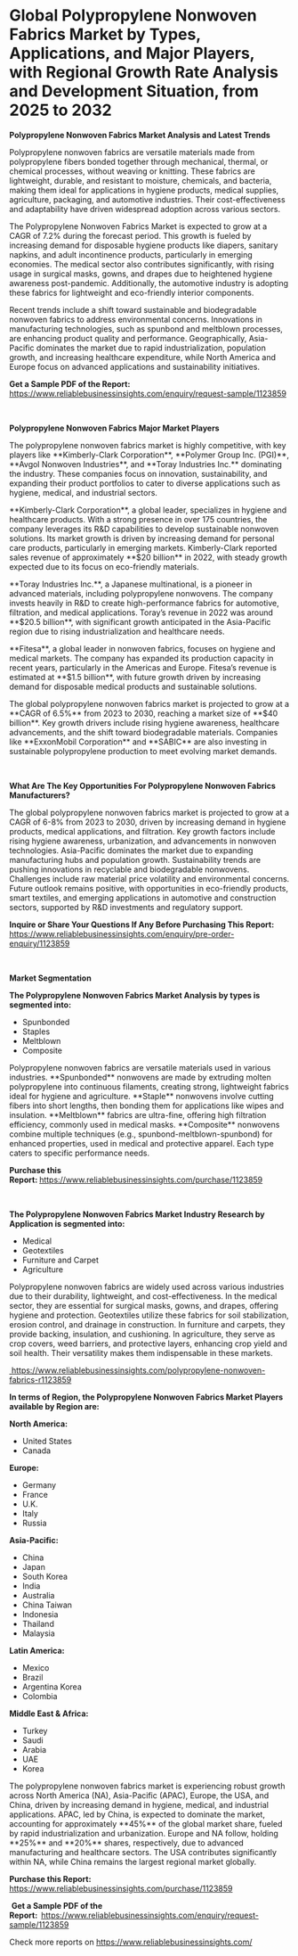 <p><h1>Global Polypropylene Nonwoven Fabrics Market by Types, Applications, and Major Players, with Regional Growth Rate Analysis and Development Situation, from 2025 to 2032</h1></p><p><strong>Polypropylene Nonwoven Fabrics Market Analysis and Latest Trends</strong></p>
<p><p>Polypropylene nonwoven fabrics are versatile materials made from polypropylene fibers bonded together through mechanical, thermal, or chemical processes, without weaving or knitting. These fabrics are lightweight, durable, and resistant to moisture, chemicals, and bacteria, making them ideal for applications in hygiene products, medical supplies, agriculture, packaging, and automotive industries. Their cost-effectiveness and adaptability have driven widespread adoption across various sectors.</p><p>The Polypropylene Nonwoven Fabrics Market is expected to grow at a CAGR of 7.2% during the forecast period. This growth is fueled by increasing demand for disposable hygiene products like diapers, sanitary napkins, and adult incontinence products, particularly in emerging economies. The medical sector also contributes significantly, with rising usage in surgical masks, gowns, and drapes due to heightened hygiene awareness post-pandemic. Additionally, the automotive industry is adopting these fabrics for lightweight and eco-friendly interior components.</p><p>Recent trends include a shift toward sustainable and biodegradable nonwoven fabrics to address environmental concerns. Innovations in manufacturing technologies, such as spunbond and meltblown processes, are enhancing product quality and performance. Geographically, Asia-Pacific dominates the market due to rapid industrialization, population growth, and increasing healthcare expenditure, while North America and Europe focus on advanced applications and sustainability initiatives.</p></p>
<p><strong>Get a Sample PDF of the Report:&nbsp;</strong> <a href="https://www.reliablebusinessinsights.com/enquiry/request-sample/1123859?utm_campaign=904&utm_medium=2&utm_source=Github&utm_content=ia&utm_term=26012025&utm_id=polypropylene-nonwoven-fabrics">https://www.reliablebusinessinsights.com/enquiry/request-sample/1123859</a></p>
<p>&nbsp;</p>
<p><strong>Polypropylene Nonwoven Fabrics Major Market Players</strong></p>
<p><p>The polypropylene nonwoven fabrics market is highly competitive, with key players like **Kimberly-Clark Corporation**, **Polymer Group Inc. (PGI)**, **Avgol Nonwoven Industries**, and **Toray Industries Inc.** dominating the industry. These companies focus on innovation, sustainability, and expanding their product portfolios to cater to diverse applications such as hygiene, medical, and industrial sectors.</p><p>**Kimberly-Clark Corporation**, a global leader, specializes in hygiene and healthcare products. With a strong presence in over 175 countries, the company leverages its R&D capabilities to develop sustainable nonwoven solutions. Its market growth is driven by increasing demand for personal care products, particularly in emerging markets. Kimberly-Clark reported sales revenue of approximately **$20 billion** in 2022, with steady growth expected due to its focus on eco-friendly materials.</p><p>**Toray Industries Inc.**, a Japanese multinational, is a pioneer in advanced materials, including polypropylene nonwovens. The company invests heavily in R&D to create high-performance fabrics for automotive, filtration, and medical applications. Toray’s revenue in 2022 was around **$20.5 billion**, with significant growth anticipated in the Asia-Pacific region due to rising industrialization and healthcare needs.</p><p>**Fitesa**, a global leader in nonwoven fabrics, focuses on hygiene and medical markets. The company has expanded its production capacity in recent years, particularly in the Americas and Europe. Fitesa’s revenue is estimated at **$1.5 billion**, with future growth driven by increasing demand for disposable medical products and sustainable solutions.</p><p>The global polypropylene nonwoven fabrics market is projected to grow at a **CAGR of 6.5%** from 2023 to 2030, reaching a market size of **$40 billion**. Key growth drivers include rising hygiene awareness, healthcare advancements, and the shift toward biodegradable materials. Companies like **ExxonMobil Corporation** and **SABIC** are also investing in sustainable polypropylene production to meet evolving market demands.</p></p>
<p>&nbsp;</p>
<p><strong>What Are The Key Opportunities For Polypropylene Nonwoven Fabrics Manufacturers?</strong></p>
<p><p>The global polypropylene nonwoven fabrics market is projected to grow at a CAGR of 6-8% from 2023 to 2030, driven by increasing demand in hygiene products, medical applications, and filtration. Key growth factors include rising hygiene awareness, urbanization, and advancements in nonwoven technologies. Asia-Pacific dominates the market due to expanding manufacturing hubs and population growth. Sustainability trends are pushing innovations in recyclable and biodegradable nonwovens. Challenges include raw material price volatility and environmental concerns. Future outlook remains positive, with opportunities in eco-friendly products, smart textiles, and emerging applications in automotive and construction sectors, supported by R&D investments and regulatory support.</p></p>
<p><strong>Inquire or Share Your Questions If Any Before Purchasing This Report:</strong> <a href="https://www.reliablebusinessinsights.com/enquiry/pre-order-enquiry/1123859?utm_campaign=904&utm_medium=2&utm_source=Github&utm_content=ia&utm_term=26012025&utm_id=polypropylene-nonwoven-fabrics">https://www.reliablebusinessinsights.com/enquiry/pre-order-enquiry/1123859</a></p>
<p>&nbsp;</p>
<p><strong>Market Segmentation</strong></p>
<p><strong>The Polypropylene Nonwoven Fabrics Market Analysis by types is segmented into:</strong></p>
<p><ul><li>Spunbonded</li><li>Staples</li><li>Meltblown</li><li>Composite</li></ul></p>
<p><p>Polypropylene nonwoven fabrics are versatile materials used in various industries. **Spunbonded** nonwovens are made by extruding molten polypropylene into continuous filaments, creating strong, lightweight fabrics ideal for hygiene and agriculture. **Staple** nonwovens involve cutting fibers into short lengths, then bonding them for applications like wipes and insulation. **Meltblown** fabrics are ultra-fine, offering high filtration efficiency, commonly used in medical masks. **Composite** nonwovens combine multiple techniques (e.g., spunbond-meltblown-spunbond) for enhanced properties, used in medical and protective apparel. Each type caters to specific performance needs.</p></p>
<p><strong>Purchase this Report:&nbsp;</strong><a href="https://www.reliablebusinessinsights.com/purchase/1123859?utm_campaign=904&utm_medium=2&utm_source=Github&utm_content=ia&utm_term=26012025&utm_id=polypropylene-nonwoven-fabrics">https://www.reliablebusinessinsights.com/purchase/1123859</a></p>
<p>&nbsp;</p>
<p><strong>The Polypropylene Nonwoven Fabrics Market Industry Research by Application is segmented into:</strong></p>
<p><ul><li>Medical</li><li>Geotextiles</li><li>Furniture and Carpet</li><li>Agriculture</li></ul></p>
<p><p>Polypropylene nonwoven fabrics are widely used across various industries due to their durability, lightweight, and cost-effectiveness. In the medical sector, they are essential for surgical masks, gowns, and drapes, offering hygiene and protection. Geotextiles utilize these fabrics for soil stabilization, erosion control, and drainage in construction. In furniture and carpets, they provide backing, insulation, and cushioning. In agriculture, they serve as crop covers, weed barriers, and protective layers, enhancing crop yield and soil health. Their versatility makes them indispensable in these markets.</p></p>
<p><a href="https://www.reliablebusinessinsights.com/polypropylene-nonwoven-fabrics-r1123859?utm_campaign=904&utm_medium=2&utm_source=Github&utm_content=ia&utm_term=26012025&utm_id=polypropylene-nonwoven-fabrics">&nbsp;https://www.reliablebusinessinsights.com/polypropylene-nonwoven-fabrics-r1123859</a></p>
<p><strong>In terms of Region, the Polypropylene Nonwoven Fabrics Market Players available by Region are:</strong></p>
<p>
    <p> <strong> North America: </strong>
        <ul>
            <li>United States</li>
            <li>Canada</li>
        </ul>
        </p> 
    <p> <strong> Europe: </strong>
        <ul>
            <li>Germany</li>
            <li>France</li>
            <li>U.K.</li>
            <li>Italy</li>
            <li>Russia</li>
        </ul>
        </p> 
    <p> <strong> Asia-Pacific: </strong>
        <ul>
            <li>China</li>
            <li>Japan</li>
            <li>South Korea</li>
            <li>India</li>
            <li>Australia</li>
            <li>China Taiwan</li>
            <li>Indonesia</li>
            <li>Thailand</li>
            <li>Malaysia</li>
        </ul>
        </p> 
    <p> <strong> Latin America: </strong>
        <ul>
            <li>Mexico</li>
            <li>Brazil</li>
            <li>Argentina Korea</li>
            <li>Colombia</li>
        </ul>
        </p> 
    <p> <strong> Middle East & Africa: </strong>
        <ul>
            <li>Turkey</li>
            <li>Saudi</li>
            <li>Arabia</li>
            <li>UAE</li>
            <li>Korea</li>
        </ul>
    </p>
    </p>
<p><p>The polypropylene nonwoven fabrics market is experiencing robust growth across North America (NA), Asia-Pacific (APAC), Europe, the USA, and China, driven by increasing demand in hygiene, medical, and industrial applications. APAC, led by China, is expected to dominate the market, accounting for approximately **45%** of the global market share, fueled by rapid industrialization and urbanization. Europe and NA follow, holding **25%** and **20%** shares, respectively, due to advanced manufacturing and healthcare sectors. The USA contributes significantly within NA, while China remains the largest regional market globally.</p></p>
<p><strong>Purchase this Report: </strong><a href="https://www.reliablebusinessinsights.com/purchase/1123859?utm_campaign=904&utm_medium=2&utm_source=Github&utm_content=ia&utm_term=26012025&utm_id=polypropylene-nonwoven-fabrics">https://www.reliablebusinessinsights.com/purchase/1123859</a></p>
<p>&nbsp;<strong>Get a Sample PDF of the Report:&nbsp;&nbsp;</strong><a href="https://www.reliablebusinessinsights.com/enquiry/request-sample/1123859?utm_campaign=904&utm_medium=2&utm_source=Github&utm_content=ia&utm_term=26012025&utm_id=polypropylene-nonwoven-fabrics">https://www.reliablebusinessinsights.com/enquiry/request-sample/1123859</a></p>
<p><strong></strong></p>
<p>Check more reports on <a href="https://www.reliablebusinessinsights.com/?utm_campaign=904&utm_medium=2&utm_source=Github&utm_content=ia&utm_term=26012025&utm_id=polypropylene-nonwoven-fabrics">https://www.reliablebusinessinsights.com/</a></p>